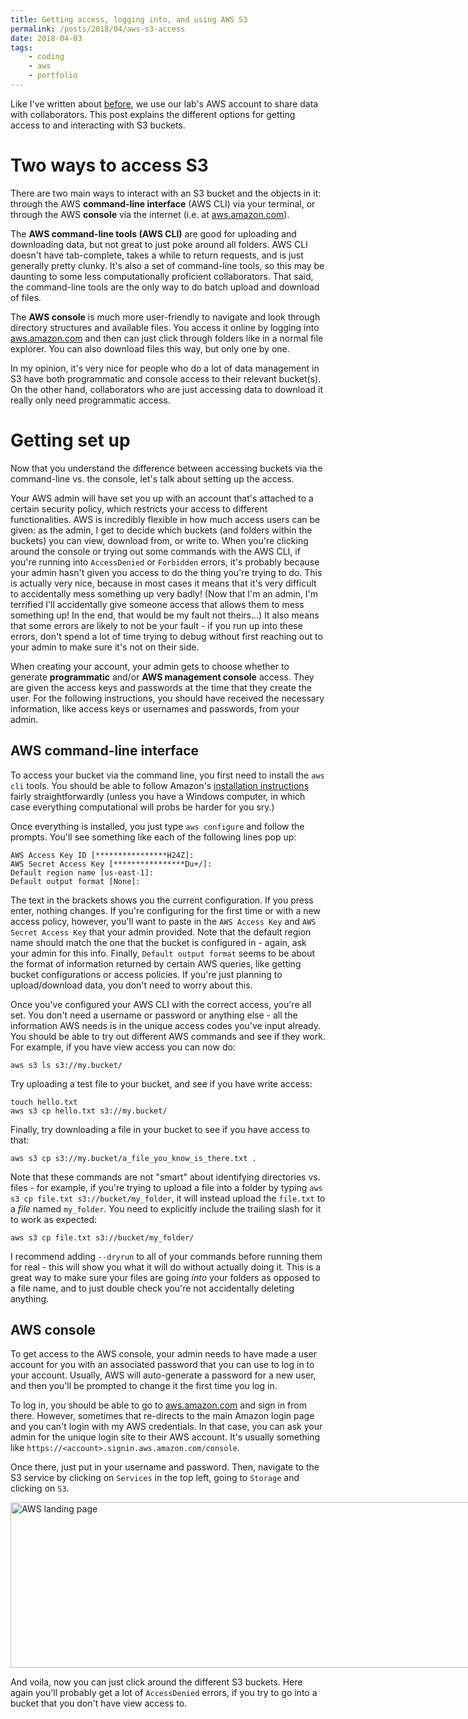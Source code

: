 ```yaml
---
title: Getting access, logging into, and using AWS S3
permalink: /posts/2018/04/aws-s3-access
date: 2018-04-03
tags:
    - coding
    - aws
    - portfolio
---
```


Like I've written about [before](/posts/2018/02/aws-data-sharing), we use our lab's AWS account to share data with collaborators.
This post explains the different options for getting access to and interacting with S3 buckets.

# Two ways to access S3

There are two main ways to interact with an S3 bucket and the objects in it: through the AWS **command-line interface** (AWS CLI) via your terminal, or through the AWS **console** via the internet (i.e. at [aws.amazon.com](http://aws.amazon.com)).

The **AWS command-line tools (AWS CLI)** are good for uploading and downloading data, but not great to just poke around all folders.
AWS CLI doesn't have tab-complete, takes a while to return requests, and is just generally pretty clunky.
It's also a set of command-line tools, so this may be daunting to some less computationally proficient collaborators.
That said, the command-line tools are the only way to do batch upload and download of files.

The **AWS console** is much more user-friendly to navigate and look through directory structures and available files.
You access it online by logging into [aws.amazon.com](http://aws.amazon.com) and then can just click through folders like in a normal file explorer.
You can also download files this way, but only one by one.

In my opinion, it's very nice for people who do a lot of data management in S3  have both programmatic and console access to their relevant bucket(s).
On the other hand, collaborators who are just accessing data to download it really only need programmatic access.

# Getting set up

Now that you understand the difference between accessing buckets via the command-line vs. the console, let's talk about setting up the access.

Your AWS admin will have set you up with an account that's attached to a certain security policy, which restricts your access to different functionalities.
AWS is incredibly flexible in how much access users can be given: as the admin, I get to decide which buckets (and folders within the buckets) you can view, download from, or write to.
When you're clicking around the console or trying out some commands with the AWS CLI, if you're running into `AccessDenied` or `Forbidden` errors, it's probably because your admin hasn't given you access to do the thing you're trying to do.
This is actually very nice, because in most cases it means that it's very difficult to accidentally mess something up very badly!
(Now that I'm an admin, I'm terrified I'll accidentally give someone access that allows them to mess something up! In the end, that would be my fault not theirs...)
It also means that some errors are likely to not be your fault - if you run up into these errors, don't spend a lot of time trying to debug without first reaching out to your admin to make sure it's not on their side.

When creating your account, your admin gets to choose whether to generate **programmatic** and/or **AWS management console** access.
They are given the access keys and passwords at the time that they create the user.
For the following instructions, you should have received the necessary information, like access keys or usernames and passwords, from your admin.

## AWS command-line interface

To access your bucket via the command line, you first need to install the `aws cli` tools.
You should be able to follow Amazon's [installation instructions]((https://docs.aws.amazon.com/cli/latest/userguide/installing.html)) fairly straightforwardly (unless you have a Windows computer, in which case everything computational will probs be harder for you sry.)

Once everything is installed, you just type `aws configure` and follow the prompts.
You'll see something like each of the following lines pop up:

```
AWS Access Key ID [****************H24Z]:
AWS Secret Access Key [****************Du+/]:
Default region name [us-east-1]:
Default output format [None]:
```

The text in the brackets shows you the current configuration.
If you press enter, nothing changes.
If you're configuring for the first time or with a new access policy, however, you'll want to paste in the `AWS Access Key` and `AWS Secret Access Key` that your admin provided.
Note that the default region name should match the one that the bucket is configured in - again, ask your admin for this info.
Finally, `Default output format` seems to be about the format of information returned by certain AWS queries, like getting bucket configurations or access policies.
If you're just planning to upload/download data, you don't need to worry about this.

Once you've configured your AWS CLI with the correct access, you're all set.
You don't need a username or password or anything else - all the information AWS needs is in the unique access codes you've input already.
You should be able to try out different AWS commands and see if they work.
For example, if you have view access you can now do:

```
aws s3 ls s3://my.bucket/
```

Try uploading a test file to your bucket, and see if you have write access:

```
touch hello.txt
aws s3 cp hello.txt s3://my.bucket/
```

Finally, try downloading a file in your bucket to see if you have access to that:

```
aws s3 cp s3://my.bucket/a_file_you_know_is_there.txt .
```

Note that these commands are not "smart" about identifying directories vs. files - for example, if you're trying to upload a file into a folder by typing `aws s3 cp file.txt s3://bucket/my_folder`, it will instead upload the `file.txt` to a _file_ named `my_folder`.
You need to explicitly include the trailing slash for it to work as expected:

```
aws s3 cp file.txt s3://bucket/my_folder/
```

I recommend adding `--dryrun` to all of your commands before running them for real -  this will show you what it will do without actually doing it.
This is a great way to make sure your files are going _into_ your folders as opposed to a file name, and to just double check you're not accidentally deleting anything.

## AWS console

To get access to the AWS console, your admin needs to have made a user account for you with an associated password that you can use to log in to your account.
Usually, AWS will auto-generate a password for a new user, and then you'll be prompted to change it the first time you log in.

To log in, you should be able to go to [aws.amazon.com](http://aws.amazon.com) and sign in from there.
However, sometimes that re-directs to the main Amazon login page and you can't login with my AWS credentials.
In that case, you can ask your admin for the unique login site to their AWS account.
It's usually something like `https://<account>.signin.aws.amazon.com/console`.

Once there, just put in your username and password.
Then, navigate to the S3 service by clicking on `Services` in the top left, going to `Storage` and clicking on `S3`.

<div style="width: 755px; border: 0;">
  <p>
    <img class="aligncenter" src="http://cduvallet.github.io/images/2018/02/aws_landing.png" alt="AWS landing page" width="810" height="265"/>
  </p>
</div>

And voila, now you can just click around the different S3 buckets.
Here again you'll probably get a lot of `AccessDenied` errors, if you try to go into a bucket that you don't have view access to.
